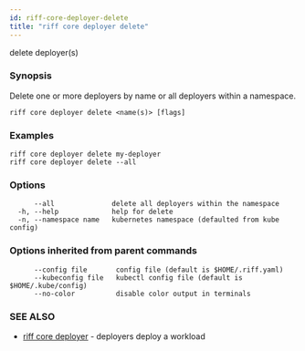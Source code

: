 ```yaml
---
id: riff-core-deployer-delete
title: "riff core deployer delete"
---
```

delete deployer(s)

### Synopsis

Delete one or more deployers by name or all deployers within a namespace.

```
riff core deployer delete <name(s)> [flags]
```

### Examples

```
riff core deployer delete my-deployer
riff core deployer delete --all
```

### Options

```
      --all              delete all deployers within the namespace
  -h, --help             help for delete
  -n, --namespace name   kubernetes namespace (defaulted from kube config)
```

### Options inherited from parent commands

```
      --config file       config file (default is $HOME/.riff.yaml)
      --kubeconfig file   kubectl config file (default is $HOME/.kube/config)
      --no-color          disable color output in terminals
```

### SEE ALSO

* [riff core deployer](riff_core_deployer.md)	 - deployers deploy a workload

